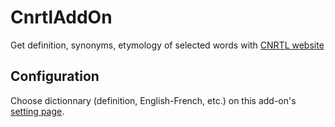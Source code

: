 # CnrtlAddOn

Get definition, synonyms, etymology of selected words with [CNRTL website](http://www.cnrtl.fr/)

## Configuration

Choose dictionnary (definition, English-French, etc.) on this add-on's [setting page](about:addons).
